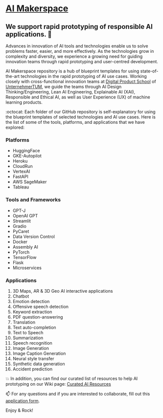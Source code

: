 # [AI Makerspace](https://github.com/DigitalProductschool/AI-Makerspace) 
## We support rapid prototyping of responsible AI applications. 🚀

Advances in innovation of AI tools and technologies enable us to solve problems faster, easier, and more effectively. As the technologies grow in complexity and diversity, we experience a growing need for guiding innovation teams through rapid  prototyping and user-centred development. 

AI Makerspace repository is a hub of blueprint templates for using state-of-the-art technologies in the rapid prototyping of AI use cases. Working closely with cross-functional innovation teams at [Digital Product School](https://digitalproductschool.io/) of [UnternehmerTUM](https://www.unternehmertum.de/en), we guide the teams through AI Design Thinking/Engineering, Lean AI Engineering, Explainable AI (XAI), Responsible and Ethical AI, as well as User Experience (UX) of machine learning products. 

:octocat: Each folder of our GitHub repository is self-explanatory for using the blueprint templates of selected technologies and AI use cases. Here is the list of some of the tools, platforms, and applications that we have explored:

### Platforms
- HuggingFace
- GKE-Autopilot
- Heroku
- CloudRun
- VertexAI
- FastAPI
- AWS SageMaker
- Tableau

### Tools and Frameworks
- GPT-J
- OpenAI GPT
- Streamlit
- Gradio
- PyCaret
- Data Version Control
- Docker
- Assembly AI
- PyTorch
- TensorFlow
- Flask
- Microservices

### Applications

1. 3D Maps, AR & 3D Geo AI interactive applications
2. Chatbot 
3. Emotion detection
4. Offensive speech detection
5. Keyword extraction
6. PDF question-answering
7. Translation
8. Text auto-completion
9. Text to Speech
10. Summarization
11. Speech recognition
12. Image Generation
13. Image Caption Generation
14. Neural style transfer
15. Synthetic data generation
16. Accident prediction


:boom: In addition, you can find our curated list of resources to help AI prototyping on our Wiki page: [Curated AI Resources](https://github.com/DigitalProductschool/AI-Makerspace/wiki/Welcome-to-Curated-AI-Resources!-%F0%9F%9A%80)

📫 For any questions and if you are interested to collaborate, fill out this [application form](https://forms.gle/2Yh1DNZyR97f5w4q6).

Enjoy & Rock!
